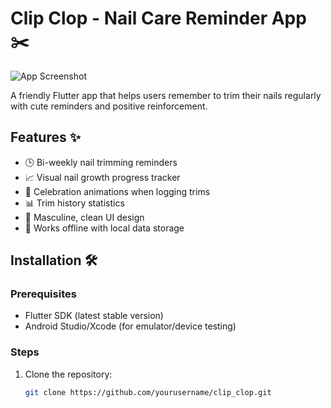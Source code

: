 # Clip Clop - Nail Care Reminder App ✂️

![App Screenshot](assets/screenshots/) <!-- Add your screenshot path here -->

A friendly Flutter app that helps users remember to trim their nails regularly with cute reminders and positive reinforcement.

## Features ✨

- 🕒 Bi-weekly nail trimming reminders
- 📈 Visual nail growth progress tracker
- 🎉 Celebration animations when logging trims
- 📊 Trim history statistics
- 🎨 Masculine, clean UI design
- 📱 Works offline with local data storage

## Installation 🛠️

### Prerequisites
- Flutter SDK (latest stable version)
- Android Studio/Xcode (for emulator/device testing)

### Steps
1. Clone the repository:
   ```bash
   git clone https://github.com/yourusername/clip_clop.git